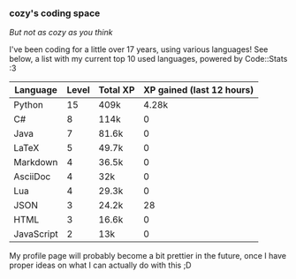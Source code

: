 ### cozy's coding space
*But not as cozy as you think*

I've been coding for a little over 17 years, using various languages! See below, a list with my current top 10 used languages, powered by Code::Stats :3
    
| Language | Level | Total XP | XP gained (last 12 hours) |
| --- | --- | --- | --- |
| Python | 15 | 409k | 4.28k |
| C# | 8 | 114k | 0 |
| Java | 7 | 81.6k | 0 |
| LaTeX | 5 | 49.7k | 0 |
| Markdown | 4 | 36.5k | 0 |
| AsciiDoc | 4 | 32k | 0 |
| Lua | 4 | 29.3k | 0 |
| JSON | 3 | 24.2k | 28 |
| HTML | 3 | 16.6k | 0 |
| JavaScript | 2 | 13k | 0 |
    
My profile page will probably become a bit prettier in the future, once I have proper ideas on what I can actually do with this ;D
